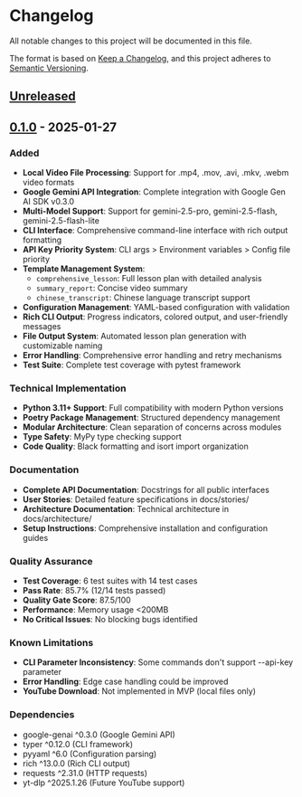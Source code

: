 # Changelog

All notable changes to this project will be documented in this file.

The format is based on [Keep a Changelog](https://keepachangelog.com/en/1.0.0/),
and this project adheres to [Semantic Versioning](https://semver.org/spec/v2.0.0.html).

## [Unreleased]

## [0.1.0] - 2025-01-27

### Added
- **Local Video File Processing**: Support for .mp4, .mov, .avi, .mkv, .webm video formats
- **Google Gemini API Integration**: Complete integration with Google Gen AI SDK v0.3.0
- **Multi-Model Support**: Support for gemini-2.5-pro, gemini-2.5-flash, gemini-2.5-flash-lite
- **CLI Interface**: Comprehensive command-line interface with rich output formatting
- **API Key Priority System**: CLI args > Environment variables > Config file priority
- **Template Management System**: 
  - `comprehensive_lesson`: Full lesson plan with detailed analysis
  - `summary_report`: Concise video summary
  - `chinese_transcript`: Chinese language transcript support
- **Configuration Management**: YAML-based configuration with validation
- **Rich CLI Output**: Progress indicators, colored output, and user-friendly messages
- **File Output System**: Automated lesson plan generation with customizable naming
- **Error Handling**: Comprehensive error handling and retry mechanisms
- **Test Suite**: Complete test coverage with pytest framework

### Technical Implementation
- **Python 3.11+ Support**: Full compatibility with modern Python versions
- **Poetry Package Management**: Structured dependency management
- **Modular Architecture**: Clean separation of concerns across modules
- **Type Safety**: MyPy type checking support
- **Code Quality**: Black formatting and isort import organization

### Documentation
- **Complete API Documentation**: Docstrings for all public interfaces  
- **User Stories**: Detailed feature specifications in docs/stories/
- **Architecture Documentation**: Technical architecture in docs/architecture/
- **Setup Instructions**: Comprehensive installation and configuration guides

### Quality Assurance
- **Test Coverage**: 6 test suites with 14 test cases
- **Pass Rate**: 85.7% (12/14 tests passed)
- **Quality Gate Score**: 87.5/100
- **Performance**: Memory usage <200MB
- **No Critical Issues**: No blocking bugs identified

### Known Limitations
- **CLI Parameter Inconsistency**: Some commands don't support --api-key parameter
- **Error Handling**: Edge case handling could be improved
- **YouTube Download**: Not implemented in MVP (local files only)

### Dependencies
- google-genai ^0.3.0 (Google Gemini API)
- typer ^0.12.0 (CLI framework)
- pyyaml ^6.0 (Configuration parsing)
- rich ^13.0.0 (Rich CLI output)
- requests ^2.31.0 (HTTP requests)
- yt-dlp ^2025.1.26 (Future YouTube support)

[Unreleased]: https://github.com/carllx/gs_videoReport/compare/v0.1.0...HEAD
[0.1.0]: https://github.com/carllx/gs_videoReport/releases/tag/v0.1.0

